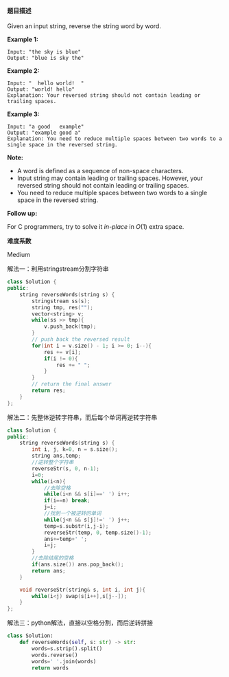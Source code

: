 #### **题目描述**
Given an input string, reverse the string word by word.

 

**Example 1:**

```
Input: "the sky is blue"
Output: "blue is sky the"
```

**Example 2:**

```
Input: "  hello world!  "
Output: "world! hello"
Explanation: Your reversed string should not contain leading or trailing spaces.
```

**Example 3:**

```
Input: "a good   example"
Output: "example good a"
Explanation: You need to reduce multiple spaces between two words to a single space in the reversed string.
```

 

**Note:**

- A word is defined as a sequence of non-space characters.
- Input string may contain leading or trailing spaces. However, your reversed string should not contain leading or trailing spaces.
- You need to reduce multiple spaces between two words to a single space in the reversed string.

 

**Follow up:**

For C programmers, try to solve it *in-place* in *O*(1) extra space.

**难度系数**  

Medium

解法一：利用stringstream分割字符串

```c++
class Solution {
public:
    string reverseWords(string s) {
        stringstream ss(s);
        string tmp, res("");
        vector<string> v;
        while(ss >> tmp){
            v.push_back(tmp);
        }
        // push back the reversed result
        for(int i = v.size() - 1; i >= 0; i--){
            res += v[i];
            if(i != 0){
                res += " ";
            }
        }
        // return the final answer
        return res;
    }
};
```

解法二：先整体逆转字符串，而后每个单词再逆转字符串

```c++
class Solution {
public:
    string reverseWords(string s) {
        int i, j, k=0, n = s.size();
        string ans,temp;
        //逆转整个字符串
        reverseStr(s, 0, n-1);
        i=0;
        while(i<n){
            //去除空格
            while(i<n && s[i]==' ') i++;
            if(i==n) break;
            j=i;
            //找到一个被逆转的单词
            while(j<n && s[j]!=' ') j++;
            temp=s.substr(i,j-i);
            reverseStr(temp, 0, temp.size()-1);
            ans+=temp+' ';
            i=j;
        }
        //去除结尾的空格
        if(ans.size()) ans.pop_back();
        return ans;
    }

    void reverseStr(string& s, int i, int j){
        while(i<j) swap(s[i++],s[j--]);
    }
};
```

解法三：python解法，直接以空格分割，而后逆转拼接

```python
class Solution:
    def reverseWords(self, s: str) -> str:
        words=s.strip().split()
        words.reverse()
        words=' '.join(words)
        return words
```

